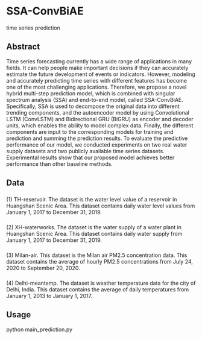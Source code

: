 # SSA-ConvBiAE
time series prediction
## Abstract
Time series forecasting currently has a wide range of applications in many fields. It can help people make important decisions if they can accurately estimate the future development of events or indicators. However, modeling and accurately predicting time series with different features has become one of the most challenging applications. Therefore, we propose a novel hybrid multi-step prediction model, which is combined with singular spectrum analysis (SSA) and end-to-end model, called SSA-ConvBiAE. Specifically, SSA is used to decompose the original data into different trending components, and the autoencoder model by using Convolutional LSTM (ConvLSTM) and Bidirectional GRU (BiGRU) as encoder and decoder units, which enables the ability to model complex data. Finally, the different components are input to the corresponding models for training and prediction and summing the prediction results. To evaluate the predictive performance of our model, we conducted experiments on two real water supply datasets and two publicly available time series datasets. Experimental results show that our proposed model achieves better performance than other baseline methods.


## Data

### 
(1) TH-reservoir. The dataset is the water level value of a reservoir in Huangshan Scenic Area. This dataset contains daily water level values from January 1, 2017 to December 31, 2019.
### 
(2) XH-waterworks. The dataset is the water supply of a water plant in Huangshan Scenic Area. This dataset contains daily water supply from January 1, 2017 to December 31, 2019.
### 
(3) Milan-air. This dataset is the Milan air PM2.5 concentration data. This dataset contains the average of hourly PM2.5 concentrations from July 24, 2020 to September 20, 2020.
### 
(4) Delhi-meantemp. The dataset is weather temperature data for the city of Delhi, India. This dataset contains the average of daily temperatures from January 1, 2013 to January 1, 2017.



## Usage

python main_prediction.py

